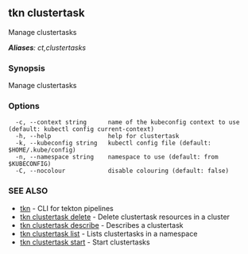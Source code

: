 ## tkn clustertask

Manage clustertasks

***Aliases**: ct,clustertasks*

### Synopsis

Manage clustertasks

### Options

```
  -c, --context string      name of the kubeconfig context to use (default: kubectl config current-context)
  -h, --help                help for clustertask
  -k, --kubeconfig string   kubectl config file (default: $HOME/.kube/config)
  -n, --namespace string    namespace to use (default: from $KUBECONFIG)
  -C, --nocolour            disable colouring (default: false)
```

### SEE ALSO

* [tkn](tkn.md)	 - CLI for tekton pipelines
* [tkn clustertask delete](tkn_clustertask_delete.md)	 - Delete clustertask resources in a cluster
* [tkn clustertask describe](tkn_clustertask_describe.md)	 - Describes a clustertask
* [tkn clustertask list](tkn_clustertask_list.md)	 - Lists clustertasks in a namespace
* [tkn clustertask start](tkn_clustertask_start.md)	 - Start clustertasks

